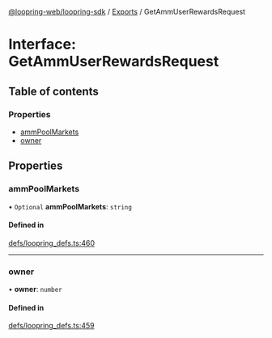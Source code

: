 [@loopring-web/loopring-sdk](../README.md) / [Exports](../modules.md) / GetAmmUserRewardsRequest

# Interface: GetAmmUserRewardsRequest

## Table of contents

### Properties

- [ammPoolMarkets](GetAmmUserRewardsRequest.md#ammpoolmarkets)
- [owner](GetAmmUserRewardsRequest.md#owner)

## Properties

### ammPoolMarkets

• `Optional` **ammPoolMarkets**: `string`

#### Defined in

[defs/loopring_defs.ts:460](https://github.com/Loopring/loopring_sdk/blob/427d9da/src/defs/loopring_defs.ts#L460)

___

### owner

• **owner**: `number`

#### Defined in

[defs/loopring_defs.ts:459](https://github.com/Loopring/loopring_sdk/blob/427d9da/src/defs/loopring_defs.ts#L459)
